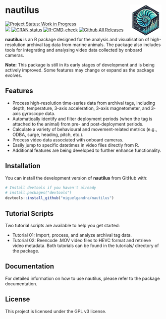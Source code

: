 
# nautilus <img src="resources/nautilus-logo.png" align="right" width="100" />

[![Project Status: Work in Progress](https://img.shields.io/badge/status-WIP-orange)](https://www.repostatus.org/#wip)  
[![](https://img.shields.io/badge/lifecycle-experimental-orange.svg)](https://lifecycle.r-lib.org/articles/stages.html#experimental)
[![CRAN status](https://www.r-pkg.org/badges/version/nautilus)](https://CRAN.R-project.org/package=nautilus)
[![R-CMD-check](https://github.com/miguelgandra/nautilus/actions/workflows/R-CMD-check.yaml/badge.svg)](https://github.com/miguelgandra/nautilus/actions/workflows/R-CMD-check.yaml)
[![Github All Releases](https://img.shields.io/github/downloads/miguelgandra/nautilus/total.svg)]()


**nautilus** is an R package designed for the analysis and visualisation of high-resolution archival tag data from marine animals.
The package also includes tools for integrating and analysing video data collected by onboard cameras.

**Note:** This package is still in its early stages of development and is being actively improved. Some features may change or expand as the package evolves.


## Features

- Process high-resolution time-series data from archival tags, including depth, temperature, 3-axis acceleration, 3-axis magnetometer, and 3-axis gyroscope data.
- Automatically identify and filter deployment periods (when the tag is attached to the animal) from pre- and post-deployment periods.
- Calculate a variety of behavioural and movement-related metrics (e.g., ODBA, surge, heading, pitch, etc.).
- Process video data associated with onboard cameras.
- Easily jump to specific datetimes in video files directly from R.
- Additional features are being developed to further enhance functionality.


## Installation

You can install the development version of **nautilus** from GitHub with:

```r
# Install devtools if you haven't already
# install.packages("devtools")
devtools::install_github("miguelgandra/nautilus")
```

## Tutorial Scripts

Two tutorial scripts are available to help you get started:
- Tutorial 01: Import, process, and analyze archival tag data.
- Tutorial 02: Reencode .MOV video files to HEVC format and retrieve video metadata.
Both tutorials can be found in the tutorials/ directory of the package.


## Documentation

For detailed information on how to use nautilus, please refer to the package documentation.


## License
This project is licensed under the GPL v3 license.
